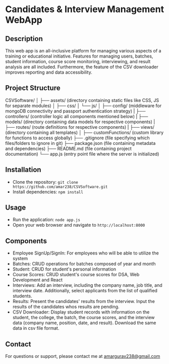 # Candidates & Interview Management WebApp

## Description
This web app is an all-inclusive platform for managing various aspects of a training or educational initiative. Features for managing users, batches, student information, course score monitoring, interviewing, and result analysis are all included. Furthermore, the feature of the CSV downloader improves reporting and data accessibility.

## Project Structure
CSVSoftware/
│
├── assets/                 (directory containing static files like CSS, JS for separate modules)
│         ├── css/
│         └── js/
│
├── config/                 (middleware for mongoDB connectivity and passport authentication strategy)
|
├── controllers/            (controller logic all components mentioned below)
|
├── models/                 (directory containing data models for respective components) 
|
├── routes/                 (route definitions for respective components)
|
├── views/                  (directory containing all templates) 
│
├── customFunctions/        (custom library for functions to access globally)
├── .gitignore              (file specifying which files/folders to ignore in git)
├── package.json            (file containing metadata and dependencies)
├── README.md               (file containing project documentation)
└── app.js                  (entry point file where the server is initialized)

## Installation
- Clone the repository: `git clone https://github.com/amar238/CSVSoftware.git`
- Install dependencies: `npm install`

## Usage
- Run the application: `node app.js`
- Open your web browser and navigate to `http://localhost:8000`

## Components
- Employee SignUp/SignIn: For employees who will be able to utilize the system
- Batches: CRUD operations for batches composed of year and month
- Student: CRUD for student's personal information
- Course Scores: CRUD student's course scores for DSA, Web Development and React
- Interviews: Add an interview, including the company name, job title, and interview date. Additionally, select applicants from the list of qualified students.
- Results: Present the candidates' results from the interview. Input the results of the candidates whos results are pending.
- CSV Downloader: Display student records with information on the student, the college, the batch, the course scores, and the interview data (company name, position, date, and result). Download the same data in csv file format.  

## Contact
For questions or support, please contact me at amargurav238@gmail.com